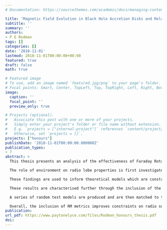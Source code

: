 ```yaml
---
# Documentation: https://sourcethemes.com/academic/docs/managing-content/

title: 'Magnetic Field Evolution in Black Hole Accretion Disks and Relativistic Jets'
subtitle: ''
summary: ''
authors:
- P E Rodman
tags: []
categories: []
date: '2018-11-01'
lastmod: 2018-11-01T00:00:00+00:00
featured: true
draft: false
math: true

# Featured image
# To use, add an image named `featured.jpg/png` to your page's folder.
# Focal points: Smart, Center, TopLeft, Top, TopRight, Left, Right, BottomLeft, Bottom, BottomRight.
image:
  caption: ''
  focal_point: ''
  preview_only: true

# Projects (optional).
#   Associate this post with one or more of your projects.
#   Simply enter your project's folder or file name without extension.
#   E.g. `projects = ["internal-project"]` references `content/project/deep-learning/index.md`.
#   Otherwise, set `projects = []`.
projects: ["honours"]
publishDate: '2018-11-01T00:00:00.000000Z'
publication_types:
- 7
abstract: >
  This thesis presents an analysis of the effectiveness of Faraday Rotation and its associated measures in helping to constrain the properties of observed AGN radio lobes and their surrounding environment. A study of Faraday Rotation through the Rotation Measure (RM) distribution allows for a line-of-sight computation of both the thermal electron number density ($n_e$) and magnetic ﬁeld ($B$) distributions in the intracluster medium (ICM), and so the RM, in conjunction with other common radio observables, may be used to infer such parameters as the cluster mass or source orientation with respect to the plane of the sky.

  The role of environment on radio lobe properties is first investigated with a sample of 16 Fanaroff-Riley Type II (FR-II) sources, 6 FR-I sources, and one hybrid morphology radio source (HyMoRS) from the Radio Galaxy Zoo (RGZ) citizen science project. These radio lobes have total linear sizes exceeding $\sim100$~kpc and redshifts of $z < 0.3$. FR-I sources appear to be hosted by more massive galaxies, consistent with previous studies. For the FR-II sample, the degree of asymmetry in radio lobe properties of length and luminosity are compared to asymmetry in the surrounding environment, as quantified through optical galaxy clustering. Radio lobe length is found to be anti-correlated with both galaxy clustering and lobe luminosity for FR-IIs, which is in quantitative agreement with predictions from radio source dynamical models, and suggest that galaxy clustering provides a useful proxy for the ambient gas density distribution encountered by the radio lobes.

  These findings are used to inform theoretical models which are constructed for both n e and B within clusters of varying mass and for radio sources of varying orientation, placed at $z < 0.05$ from which the RM distribution was calculated. It is found that an underlying power-law density distribution leads to significant asymmetry in the magnitude of the RM distribution, whilst B controls the variance in RM along the projected jet axis. Together these two results show that, for a radio source pointing out at some angle to the plane of the sky, the far lobe will preferentially exhibit greater variance and magnitude in RM, and will consequently show greater depolarisation. This result is in broad agreement with those expected by the Laing-Garrington effect, in which linearly polarised light travelling through a greater path length to the observer is incident upon more of the intervening depolarising, magnetised medium.

  These results are characterised further through the inclusion of the dynamical radio source model Radio AGN in Semi-analytic Environments (RAiSE), which provided more physically-realistic radio source parameters up to an age of 1 Gyr. These models are combined for those of the density and magnetic ﬁeld distributions, and the resultant RM distribution is once again calculated alongside observables for the total source length D and total source luminosity $L_{\nu}$ for frequency $\nu$. The possible signatures of the Laing-Garrington effect are characterised by two new observables: the standard deviation of the RM ($\sigma_{\rm RM}$), and the change in the variance of the RM (the heteroscedasticity, $H$).

  A series of random test models are produced and are then matched to the nearest model within the known population based on a $\chi^2$ parameter estimation on $L_{\nu}$ and $D$, which is then repeated for all of $L_{\nu}$, $D$, $\sigma_{\rm RM}$, and $H$. Test sources appear to match more precisely to the nearest known model when the additional RM metrics are included in the $\chi^2$-test. The confidence on the ﬁt around some small tolerance for the source orientation $\theta$ is increased by a factor of $1.38\times 10^4$, whilst that of the cluster dark matter halo mass $M_{200}$ is increased by a factor of $6.16 \pm 0.07$. The source age $t_{\rm age}$ and jet power $Q$ see increases of factors of $1.48 \pm 0.10$ and $1.01 \pm 0.06$ respectively. In all cases, the increase in confidence on the match is accompanied by a greater difference between the test and model value of that parameter, although this is expected due to sparse sampling of the parameter spaces within 0.25 dex for $Q$ and $M_{200}$, and 0.5 dex for $t_{\rm age}$. Assuming that one of $\theta$ or $M_{200}$ is known \textit{a priori} tends to further improve the model’s ability to match random test cases to those already known.

  Overall, the inclusion of RM metrics improves constraints on radio source and galaxy cluster properties for the models investigated within this thesis, making the Faraday Rotation from black hole jets a promising method by which to measure intracluster gas.
publication:
url_pdf: https://www.paytonelyce.com/files/Rodman_honours_thesis.pdf
doi:
---
```

